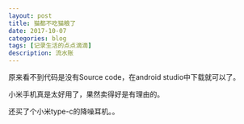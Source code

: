 ```yaml
---
layout: post
title: 猫都不吃猫粮了
date: 2017-10-07
categories: blog
tags: [记录生活的点点滴滴]
description: 流水账
---
```


原来看不到代码是没有Source code，在android studio中下载就可以了。

小米手机真是太好用了，果然卖得好是有理由的。

还买了个小米type-c的降噪耳机。。







 















